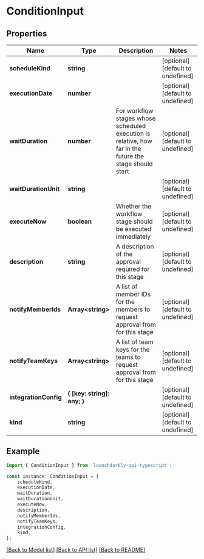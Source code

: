 # ConditionInput


## Properties

Name | Type | Description | Notes
------------ | ------------- | ------------- | -------------
**scheduleKind** | **string** |  | [optional] [default to undefined]
**executionDate** | **number** |  | [optional] [default to undefined]
**waitDuration** | **number** | For workflow stages whose scheduled execution is relative, how far in the future the stage should start. | [optional] [default to undefined]
**waitDurationUnit** | **string** |  | [optional] [default to undefined]
**executeNow** | **boolean** | Whether the workflow stage should be executed immediately | [optional] [default to undefined]
**description** | **string** | A description of the approval required for this stage | [optional] [default to undefined]
**notifyMemberIds** | **Array&lt;string&gt;** | A list of member IDs for the members to request approval from for this stage | [optional] [default to undefined]
**notifyTeamKeys** | **Array&lt;string&gt;** | A list of team keys for the teams to request approval from for this stage | [optional] [default to undefined]
**integrationConfig** | **{ [key: string]: any; }** |  | [optional] [default to undefined]
**kind** | **string** |  | [optional] [default to undefined]

## Example

```typescript
import { ConditionInput } from 'launchdarkly-api-typescript';

const instance: ConditionInput = {
    scheduleKind,
    executionDate,
    waitDuration,
    waitDurationUnit,
    executeNow,
    description,
    notifyMemberIds,
    notifyTeamKeys,
    integrationConfig,
    kind,
};
```

[[Back to Model list]](../README.md#documentation-for-models) [[Back to API list]](../README.md#documentation-for-api-endpoints) [[Back to README]](../README.md)
